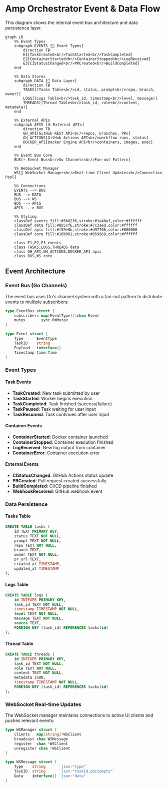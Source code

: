 # Amp Orchestrator Event & Data Flow

This diagram shows the internal event bus architecture and data persistence layer.

```mermaid
graph LR
    %% Event Types
    subgraph EVENTS [📡 Event Types]
        direction TB
        E1[TaskCreated<br/>TaskStarted<br/>TaskCompleted]
        E2[ContainerStarted<br/>ContainerStopped<br/>LogReceived]
        E3[CIStatusChanged<br/>PRCreated<br/>BuildCompleted]
    end
    
    %% Data Stores
    subgraph DATA [💾 Data Layer]
        direction TB
        TASKS[(Tasks Table<br/>id, status, prompt<br/>repo, branch, owner)]
        LOGS[(Logs Table<br/>task_id, timestamp<br/>level, message)]
        THREADS[(Thread Table<br/>task_id, role<br/>content, metadata)]
    end
    
    %% External APIs
    subgraph APIS [🌐 External APIs]
        direction TB
        GH_API[GitHub REST API<br/>repos, branches, PRs]
        GH_ACTIONS[GitHub Actions API<br/>workflow runs, status]
        DOCKER_API[Docker Engine API<br/>containers, images, exec]
    end
    
    %% Event Bus Core
    BUS[⚡ Event Bus<br/>Go Channels<br/>Fan-out Pattern]
    
    %% WebSocket Manager
    WS[📡 WebSocket Manager<br/>Real-time Client Updates<br/>Connection Pool]
    
    %% Connections
    EVENTS --> BUS
    BUS --> DATA
    BUS --> WS
    BUS --> APIS
    APIS -.-> BUS
    
    %% Styling
    classDef events fill:#3b82f6,stroke:#1e40af,color:#ffffff
    classDef data fill:#8b5cf6,stroke:#7c3aed,color:#ffffff
    classDef apis fill:#f59e0b,stroke:#d97706,color:#000000
    classDef core fill:#10b981,stroke:#059669,color:#ffffff
    
    class E1,E2,E3 events
    class TASKS,LOGS,THREADS data
    class GH_API,GH_ACTIONS,DOCKER_API apis
    class BUS,WS core
```

## Event Architecture

### Event Bus (Go Channels)
The event bus uses Go's channel system with a fan-out pattern to distribute events to multiple subscribers:

```go
type EventBus struct {
    subscribers map[EventType][]chan Event
    mutex       sync.RWMutex
}

type Event struct {
    Type      EventType
    TaskID    string
    Payload   interface{}
    Timestamp time.Time
}
```

### Event Types

#### Task Events
- **TaskCreated**: New task submitted by user
- **TaskStarted**: Worker begins execution  
- **TaskCompleted**: Task finished (success/failure)
- **TaskPaused**: Task waiting for user input
- **TaskResumed**: Task continues after user input

#### Container Events  
- **ContainerStarted**: Docker container launched
- **ContainerStopped**: Container execution finished
- **LogReceived**: New log output from container
- **ContainerError**: Container execution error

#### External Events
- **CIStatusChanged**: GitHub Actions status update
- **PRCreated**: Pull request created successfully
- **BuildCompleted**: CI/CD pipeline finished
- **WebhookReceived**: GitHub webhook event

### Data Persistence

#### Tasks Table
```sql
CREATE TABLE tasks (
    id TEXT PRIMARY KEY,
    status TEXT NOT NULL,
    prompt TEXT NOT NULL,
    repo TEXT NOT NULL,
    branch TEXT,
    owner TEXT NOT NULL,
    pr_url TEXT,
    created_at TIMESTAMP,
    updated_at TIMESTAMP
);
```

#### Logs Table  
```sql
CREATE TABLE logs (
    id INTEGER PRIMARY KEY,
    task_id TEXT NOT NULL,
    timestamp TIMESTAMP NOT NULL,
    level TEXT NOT NULL,
    message TEXT NOT NULL,
    source TEXT,
    FOREIGN KEY (task_id) REFERENCES tasks(id)
);
```

#### Thread Table
```sql
CREATE TABLE threads (
    id INTEGER PRIMARY KEY,
    task_id TEXT NOT NULL,
    role TEXT NOT NULL,
    content TEXT NOT NULL,
    metadata JSON,
    timestamp TIMESTAMP NOT NULL,
    FOREIGN KEY (task_id) REFERENCES tasks(id)
);
```

### WebSocket Real-time Updates

The WebSocket manager maintains connections to active UI clients and pushes relevant events:

```go
type WSManager struct {
    clients   map[string]*WSClient
    broadcast chan WSMessage
    register  chan *WSClient
    unregister chan *WSClient
}

type WSMessage struct {
    Type    string      `json:"type"`
    TaskID  string      `json:"taskId,omitempty"`
    Data    interface{} `json:"data"`
}
```
